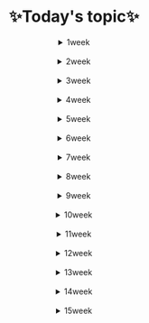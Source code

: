 <div align = "center">

# **:sparkles:Today's topic:sparkles:**

<details>
<summary>1week</summary>
<div markdown="1">

## 2022.12.27
 [markdown](1week/markdown.md)
 [git](1week/git.md)

## 2022.12.28
 [github](1week/github.md)

## 2022.12.29
 [fork&full](1week/fork&pull.md)

## 2022.12.30
 [special_class](1week/special_class.md)

</div>
</details>

<br/>

<details>
<summary>2week</summary>
<div markdown="1">

## 2023.01.02
 [python_basics](2week/python_basics.md)

 ## 2023.01.03
 [python_string](2week/python_string.md)

 ## 2023.01.04
 [python_function](2week/python_function.md)

 ## 2023.01.05
 [dictionary](2week/dictionary_eh.md)

 ## 2023.01.06
 [input_output](2week/input_output.md)

</div>
</details>

<br/>

<details>
<summary>3week</summary>
<div markdown="1">

 ## 2023.01.09
 [tuple_set](3week/tuple_set.md)

 ## 2023.01.10
 [user_defined_function](3week/user_defined_function.md)

## 2023.01.11
 [user_defined_class](3week/user_defined_class.md)

 ## 2023.01.12
 [class](3week/class.md)

 ## 2023.01.13
 [API](3week/API.md)


</div>
</details>

<br/>

<details>
<summary>4week</summary>
<div markdown="1">

 ## 2023.01.16~17
 [algorithm](4week/algorithm.md)

 ## 2023.01.16~17
 [dictionary](4week/dictionary.md)


</div>
</details>

<br/>

<details>
<summary>5week</summary>
<div markdown="1">

 ## 2023.01.26
 [stack&queue](5week/stack_queue.md)

 ## 2023.01.27
 [heap_set](5week/heap_set.md)

</div>
</details>

<br/>

<details>
<summary>6week</summary>
<div markdown="1">

 ## 2023.01.30
 [two_dimensional_list](6week/two_dimensional_list.md)

 ## 2023.02.01
 [exhaustive_search](6week/exhaustive_search.md)

 ## 2023.02.02
 [graph](6week/graph.md)

</div>
</details>

<br/>

<details>
<summary>7week</summary>
<div markdown="1">

 ## 2023.02.06
 [dfs](7week/dfs.md)

 ## 2023.02.08
 [db](7week/db.md)  
 [relation](7week/relation.md)

  ## 2023.02.09
 [sql](7week/sql.md)

 [sql_single_table_queries](7week/sql_single_table_queries.md)

</div>
</details>

<br/>

<details>
<summary>8week</summary>
<div markdown="1">

 ## 2023.02.13
 [sql_single_table_queries2](8week/sql_single_table_queries2.md)
 
 ## 2023.02.14
 [managing_table](8week/managing_table.md)

 [modifying_data](8week/modifying_data.md)

 ## 2023.02.15
 [multi_table_queries](8week/multi_table_queries.md)

  ## 2023.02.16
 [nested_queries](8week/nested_queries.md)

</div>
</details>

<br/>

<details>
<summary>9week</summary>
<div markdown="1">

 ## 2023.02.20
 [advanced](9week/advanced.md)
 
 ## 2023.02.21
 [advanced2](9week/advanced2.md)

 ## 2023.02.22
 [web](9week/web.md)

  ## 2023.02.23
 [web2](9week/web2.md)

</div>
</details>

<br/>

<details>
<summary>10week</summary>
<div markdown="1">

 ## 2023.02.27
 [positioning](10week/positioning.md)

 ## 2023.02.28
 [float](10week/float.md)
 
 [flexible](10week/flexible.md)

 ## 2023.03.02
 [semantic](10week/semantic.md)
 
</div>
</details>

<br/>

<details>
<summary>11week</summary>
<div markdown="1">

 ## 2023.03.06
 [bootstrap](11week/bootstrap.md)

 ## 2023.03.07
 [gridsystem](11week/gridsystem.md)

 ## 2023.03.08
 [grid2](11week/grid2.md)
 
 [ux_ui](11week/ux_ui.md)

</div>
</details>

<br/>

<details>
<summary>12week</summary>
<div markdown="1">

 ## 2023.03.13
 [javascript](12week/javascript.md)

 ## 2023.03.14
 [javascript2](12week/javascript2.md)

 ## 2023.03.15
 [functions](12week/functions.md)

 [object](12week/object.md)

 [array](12week/array.md)

 ## 2023.03.16
 [controlling](12week/controlling.md)

</div>
</details>

<br/>

<details>
<summary>13week</summary>
<div markdown="1">

 ## 2023.03.20
 [django](13week/django.md)

 ## 2023.03.21
 [django2](13week/django2.md)

 ## 2023.03.22
 [template](13week/template.md)

 ## 2023.03.23
 [url](13week/url.md)

 ## 2023.03.24
 [model](13week/model.md)

</div>
</details>

<br/>

<details>
<summary>14week</summary>
<div markdown="1">

 ## 2023.03.28
 [orm](14week/orm.md)

 ## 2023.03.29
 [orm2](14week/orm2.md)

 ## 2023.03.30
 [orm_view](14week/orm_view.md)

</div>
</details>

<br/>

<details>
<summary>15week</summary>
<div markdown="1">

 ## 2023.04.03
 [form](15week/form.md)

  ## 2023.04.04
 [cookie&session](15week/cookie_session.md)


</div>
</details>